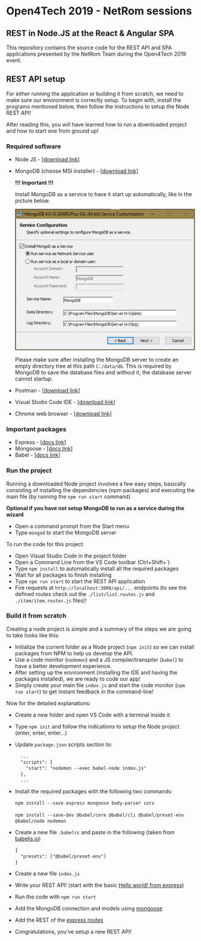 # Open4Tech 2019 - NetRom sessions

## REST in Node.JS at the React & Angular SPA

This repository contains the source code for the REST API and SPA applications presented by the NetRom Team during the Open4Tech 2019 event.

## REST API setup

For either running the application or building it from scratch, we need to make sure our environment is correctly setup.
To begin with, install the programs mentioned below, then follow the instructions to setup the Node REST API!

After reading this, you will have learned how to run a downloaded project and how to start one from ground up!

### Required software

- Node JS - [[download link]](https://nodejs.org/en/)
- MongoDB (choose MSI installer) - [[download link]](https://www.mongodb.com/download-center/community)

  **!!! Important !!!**

  Install MongoDB as a service to have it start up automatically, like in the picture below.

  ![MongoDB installation tip](images/mongo-install.png)

  Please make sure after installing the MongoDB server to create an empty directory tree at this path `C:/data/db`.
  This is required by MongoDB to save the database files and without it, the database server cannot startup.

- Postman - [[download link]](https://www.getpostman.com/)
- Visual Studio Code IDE - [[download link]](https://code.visualstudio.com/)
- Chrome web browser - [[download link]](https://www.google.com/chrome)

### Important packages

- Express - [[docs link]](https://expressjs.com/)
- Mongoose - [[docs link]](https://mongoosejs.com/)
- Babel - [[docs link]](https://babeljs.io/docs/en/usage)

### Run the project

Running a downloaded Node project involves a few easy steps, basically consisting of installing the dependencies (npm packages) and executing the main file (by running the `npm run start` command)

**Optional if you have not setup MongoDB to run as a service during the wizard**

- Open a command prompt from the Start menu
- Type `mongod` to start the MongoDB server

To run the code for this project:

- Open Visual Studio Code in the project folder
- Open a Command Line from the VS Code toolbar (Ctrl+Shift+`)
- Type `npm install` to automatically install all the required packages
- Wait for all packages to finish installing
- Type `npm run start` to start the REST API application
- Fire requests at `http://localhost:3000/api/...` endpoints (to see the defined routes check out the `./list/list.routes.js` and `./item/item.routes.js` files)!

### Build it from scratch

Creating a node project is simple and a summary of the steps we are going to take looks like this:

- Initialize the current folder as a Node project (`npm init`) so we can install packages from NPM to help us develop the API.
- Use a code monitor (`nodemon`) and a JS compiler/transpiler (`babel`) to have a better development experience.
- After setting up the environment (installing the IDE and having the packages installed), we are ready to code our app!
- Simply create your main file `index.js` and start the code monitor (`npm run start`) to get instant feedback in the command-line!

Now for the detailed explanations:

- Create a new folder and open VS Code with a terminal inside it
- Type `npm init` and follow the indications to setup the Node project (enter, enter, enter...)
- Update `package.json` scripts section to:
  ```
    ...
    "scripts": {
      "start": "nodemon --exec babel-node index.js"
    },
    ...
  ```
- Install the required packages with the following two commands:

  ```
  npm install --save express mongoose body-parser cors

  npm install --save-dev @babel/core @babel/cli @babel/preset-env @babel/node nodemon
  ```

- Create a new file `.babelrc` and paste in the following (taken from [babeljs.io](https://babeljs.io/docs/en/usage))

  ```
  {
    "presets": ["@babel/preset-env"]
  }
  ```

- Create a new file `index.js`
- Write your REST API! (start with the basic [Hello world! from express](https://expressjs.com/en/starter/hello-world.html))
- Run the code with `npm run start`
- Add the MongoDB connection and models using [mongoose](https://mongoosejs.com/docs/)
- Add the REST of the [express routes](https://expressjs.com/en/guide/routing.html)
- Congratulations, you've setup a new REST API!
